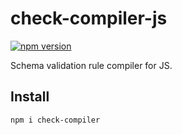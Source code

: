 # check-compiler-js

[![npm version](https://badge.fury.io/js/check-compiler.svg)](https://www.npmjs.com/package/check-compiler)

Schema validation rule compiler for JS.

## Install

```sh
npm i check-compiler
```
